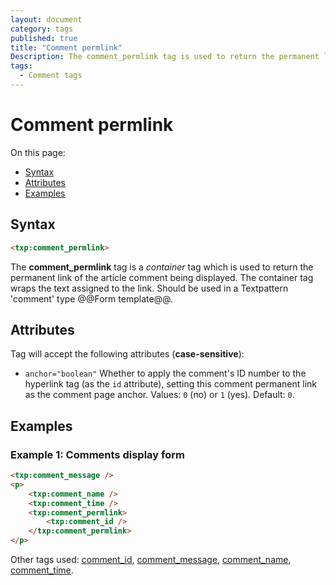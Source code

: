 ```yaml
---
layout: document
category: tags
published: true
title: "Comment permlink"
Description: The comment_permlink tag is used to return the permanent link of the article comment being displayed.
tags:
  - Comment tags
---
```


# Comment permlink

On this page:

* [Syntax](#user-content-syntax)
* [Attributes](#user-content-attributes)
* [Examples](#user-content-examples)

## Syntax

~~~ html
<txp:comment_permlink>
~~~

The **comment_permlink** tag is a *container* tag which is used to return the permanent link of the article comment being displayed. The container tag wraps the text assigned to the link. Should be used in a Textpattern 'comment' type @@Form template@@.

## Attributes

Tag will accept the following attributes (**case-sensitive**):

* `anchor="boolean"`
Whether to apply the comment's ID number to the hyperlink tag (as the `id` attribute), setting this comment permanent link as the comment page anchor.
Values: `0` (no) or `1` (yes).
Default: `0`.

## Examples

### Example 1: Comments display form

~~~ html
<txp:comment_message />
<p>
    <txp:comment_name />
    <txp:comment_time />
    <txp:comment_permlink>
        <txp:comment_id />
    </txp:comment_permlink>
</p>
~~~

Other tags used: [comment_id](comment-id), [comment_message](comment-message), [comment_name](comment-name), [comment_time](comment_time).
